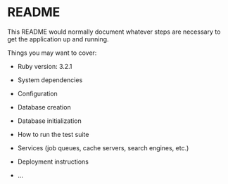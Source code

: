 # README

This README would normally document whatever steps are necessary to get the
application up and running.

Things you may want to cover:

* Ruby version: 3.2.1

* System dependencies

* Configuration

* Database creation

* Database initialization

* How to run the test suite

* Services (job queues, cache servers, search engines, etc.)

* Deployment instructions

* ...
